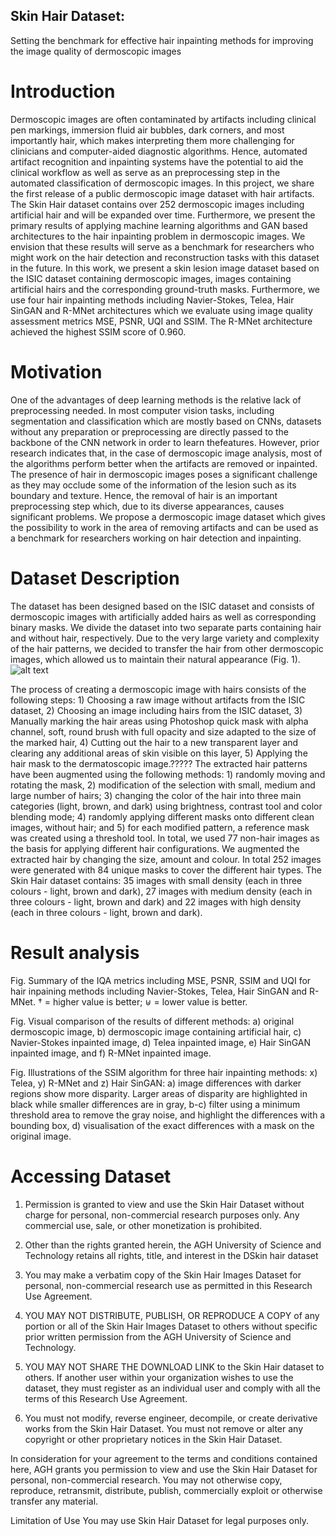 ## Skin Hair Dataset: 
Setting the benchmark for effective hair inpainting methods for improving the image quality of dermoscopic images

# Introduction
Dermoscopic images are often contaminated by artifacts including clinical pen markings, immersion fluid air bubbles, dark corners, and most importantly hair, which makes interpreting them more challenging for clinicians and computer-aided diagnostic algorithms. Hence, automated artifact recognition and inpainting systems have the potential to aid the clinical workflow as well as serve as an preprocessing step in the automated classification of dermoscopic images. In this project, we
share the first release of a public dermoscopic image dataset with hair artifacts. The Skin Hair dataset contains over 252 dermoscopic images including artificial hair and will be expanded over time. Furthermore, we present the primary results of applying machine learning algorithms and GAN based architectures to the hair inpainting problem in dermoscopic images. We envision that these results will serve as a benchmark for researchers who might work on the hair detection and reconstruction tasks with this dataset in the future. In this work, we present a skin lesion image dataset based on the ISIC dataset containing dermoscopic images, images containing artificial hairs and the corresponding ground-truth masks. Furthermore, we use four hair inpainting methods including Navier-Stokes, Telea, Hair SinGAN and R-MNet architectures which we evaluate using image quality assessment metrics MSE, PSNR, UQI and SSIM. The R-MNet architecture achieved the highest SSIM score of 0.960.

# Motivation 
One of the advantages of deep learning methods is the relative lack of preprocessing needed. In most computer vision tasks, including segmentation and classification which are mostly based on CNNs, datasets without any preparation or preprocessing are directly passed to the backbone of the CNN network in order to learn thefeatures. However, prior research indicates that, in the case of dermoscopic image analysis, most of the algorithms perform better when the artifacts are removed or inpainted.
The presence of hair in dermoscopic images poses a significant challenge as they may occlude some of the information of the lesion such as its boundary and texture.  Hence, the removal of hair is an important preprocessing step which, due to its diverse appearances, causes significant problems. We propose a dermoscopic image dataset which gives the possibility to work in the area of removing artifacts and can be used as a benchmark for researchers working on hair detection and inpainting. 

# Dataset Description
The dataset has been designed based on the ISIC dataset and consists of dermoscopic images with artificially added hairs as well as corresponding binary masks. We divide the dataset into two separate parts containing hair and without hair, respectively. Due to the very large variety and complexity of the hair patterns, we decided to transfer the hair from other dermoscopic images, which allowed us to maintain their natural appearance (Fig. 1). 
![alt text](https://github.com/Skin-HairDataset/SHD/edit/gh-pages/ISIC2017_0000081_oth_m_gt.jpg?raw=true)

The process of creating a dermoscopic image with hairs consists of the following steps: 1) Choosing a raw image without artifacts from the ISIC dataset, 2) Choosing an image including hairs from the ISIC dataset, 3) Manually marking the hair areas using Photoshop quick mask with alpha channel, soft, round brush with full opacity and size adapted to the size of the marked hair, 4) Cutting out the hair to a new transparent layer and clearing any additional areas of skin visible on this layer, 5) Applying the hair mask to the dermatoscopic image.?????
The extracted hair patterns have been augmented using the following methods: 1) randomly moving and rotating the mask, 2) modification of the selection with small, medium and large number of hairs; 3) changing the color of the hair into three main categories (light, brown, and dark) using brightness, contrast tool and color blending mode; 4) randomly applying different masks onto different clean images, without hair; and 5) for each modified pattern, a reference mask was created using a threshold tool.
In total, we used 77 non-hair images as the basis for applying different hair configurations. We augmented the extracted hair by changing the size, amount and colour. In total 252 images were generated with 84 unique masks to cover the different hair types. The Skin Hair dataset contains:
35 images with small density (each in three colours - light, brown and dark), 27 images with medium density (each in three colours - light, brown and dark) and 22 images with high density (each in three colours - light, brown and dark).

# Result analysis
Fig. Summary of the IQA metrics including MSE, PSNR, SSIM and UQI for hair inpaining methods including Navier-Stokes, Telea, Hair SinGAN and R-MNet. † = higher value is better; ⊎ = lower value is better.

Fig. Visual comparison of the results of different methods: a) original dermoscopic image, b) dermoscopic image containing artificial hair, c) Navier-Stokes inpainted image, d) Telea inpainted image, e) Hair SinGAN inpainted image, and f) R-MNet inpainted image.

Fig. Illustrations of the SSIM algorithm for three hair inpainting methods: x) Telea, y) R-MNet and z) Hair SinGAN: a) image differences with darker regions show more
disparity. Larger areas of disparity are highlighted in black while smaller differences are in gray, b-c) filter using a minimum threshold area to remove the gray noise, and highlight the differences with a bounding box, d) visualisation of the exact differences with a mask on the original image.

# Accessing Dataset
1. Permission is granted to view and use the Skin Hair Dataset without charge for personal, non-commercial research purposes only. Any commercial use, sale, or other monetization is prohibited.

2. Other than the rights granted herein, the AGH University of Science and Technology retains all rights, title, and interest in the DSkin hair dataset

3. You may make a verbatim copy of the Skin Hair Images Dataset for personal, non-commercial research use as permitted in this Research Use Agreement. 

4. YOU MAY NOT DISTRIBUTE, PUBLISH, OR REPRODUCE A COPY of any portion or all of the Skin Hair Images Dataset to others without specific prior written permission from the AGH University of Science and Technology.

5. YOU MAY NOT SHARE THE DOWNLOAD LINK to the Skin Hair dataset to others. If another user within your organization wishes to use the dataset, they must register as an individual user and comply with all the terms of this Research Use Agreement.

6. You must not modify, reverse engineer, decompile, or create derivative works from the Skin Hair Dataset. You must not remove or alter any copyright or other proprietary notices in the Skin Hair Dataset.

In consideration for your agreement to the terms and conditions contained here, AGH grants you permission to view and use the Skin Hair Dataset for personal, non-commercial research. You may not otherwise copy, reproduce, retransmit, distribute, publish, commercially exploit or otherwise transfer any material.

Limitation of Use
You may use Skin Hair Dataset for legal purposes only.



